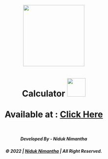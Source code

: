 <p align="center"><img width="200px" height="200px" src="https://img.icons8.com/fluency/240/000000/calculator.png" height="175px"/></p>

<a href="#"></a>

<h1 align="center">Calculator <img src="https://c.tenor.com/PqWloRzw0R0AAAAj/facebook-emoji.gif" width="60px" height="60px">
<!--<h1 align="center">Calculator <img src="https://raw.githubusercontent.com/MartinHeinz/MartinHeinz/master/wave.gif" width="60px" height="60px">,
<br><br> Calculator</h1>
<h3 align="center">I'm a passionate Developer and Content Creator from Sri Lanka. 💻</h3>-->
<br><br>
<b>Available at : <a href="https://niduknimantha.github.io/Calculator/">Click Here</a></b>
<br><br>

<h5 align="center">Developed By - Niduk Nimantha</h5>

<h5 align="center">© 2022 | <a href="https://niduk.tk">Niduk Nimantha</a> | All Right Reserved.</h5>
